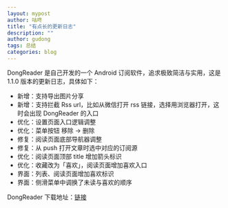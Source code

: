 ```yaml
---
layout: mypost
author: 咕咚
title: "有点长的更新日志"
description: ""
author: gudong
tags: 总结
categories: blog 
---
```


DongReader 是自己开发的一个 Android 订阅软件，追求极致简洁与实用，这是 1.1.0 版本的更新日志，具体如下：

- 新增：支持导出图片分享
- 新增：支持拦截 Rss url，比如从微信打开 rss 链接，选择用浏览器打开，这时会出现 DongReader 的入口
- 优化：设置页面入口逻辑调整
- 优化：菜单按钮 移除 -> 删除
- 修复：阅读页面底部导航器调整
- 修复：从 push 打开文章时选中对应的订阅源
- 优化：阅读页面顶部 title 增加箭头标识
- 优化：收藏改为「喜欢」，阅读页面增加喜欢入口
- 界面：列表、阅读页面增加喜欢标识
- 界面：侧滑菜单中调换了未读与喜欢的顺序

DongReader 下载地址：[链接](http://d.firim.top/gulz)

